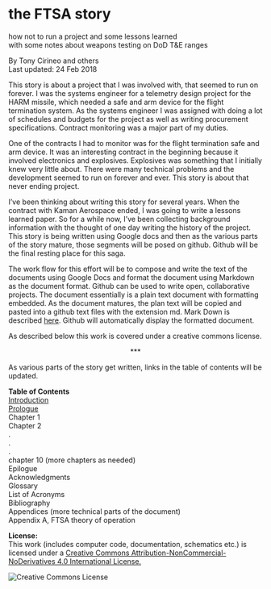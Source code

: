 the FTSA story
====  
how not to run a project and some lessons learned  
with some notes about weapons testing on DoD T&E ranges  

By Tony Cirineo and others  
Last updated: 24 Feb 2018  

This story is about a project that I was involved with, that seemed to run on forever.  I was the systems engineer for a telemetry design project for the HARM missile, which needed a safe and arm device for the flight termination system.  As the systems engineer I was assigned with doing a lot of schedules and budgets for the project as well as writing procurement specifications.  Contract monitoring was a major part of my duties.  

One of the contracts I had to monitor was for the flight termination safe and arm device. It was an interesting contract in the beginning because it involved electronics and explosives. Explosives was something that I initially knew very little about.  There were many technical problems and the development seemed to run on forever and ever.  This story is about that never ending project.  

I’ve been thinking about writing this story for several years.  When the contract with Kaman Aerospace ended, I was going to write a lessons learned paper.  So for a while now, I’ve been collecting background information with the thought of one day writing the history of the project.  This story is being written using Google docs and then as the various parts of the story mature, those segments will be posed on github.  Github will be the final resting place for this saga.  

The work flow for this effort will be to compose and write the text of the documents using Google Docs and format the document using Markdown as the document format. Github can be used to write open, collaborative projects. The document essentially is a plain text document with formatting embedded.  As the document matures, the plan text will be copied and pasted into a github text files with the extension md.  Mark Down is described [here](https://guides.github.com/features/mastering-markdown/#what).  Github will automatically display the formatted document.

As described below this work is covered under a creative commons license.  

<p align="center">***</p>

As various parts of the story get written, links in the table of contents will be updated.  

**Table of Contents**    
[Introduction](https://github.com/Tiburonboy/The-FTSA-Story/blob/master/manuscript/Introduction.md)  
[Prologue](https://github.com/Tiburonboy/The-FTSA-Story/blob/master/manuscript/Prologue.md)   
Chapter 1  
Chapter 2  
.  
.  
.  
chapter 10  (more chapters as needed)  
Epilogue  
Acknowledgments  
Glossary  
List of Acronyms  
Bibliography  
Appendices  (more technical parts of the document)  
Appendix A, FTSA theory of operation  

**License:**  
This work (includes computer code, documentation, schematics etc.) is licensed under a [Creative Commons Attribution-NonCommercial-NoDerivatives 4.0 International License.](http://creativecommons.org/licenses/by-nc-nd/4.0/)

<img alt="Creative Commons License" style="border-width:0" src="https://i.creativecommons.org/l/by-nc-nd/4.0/88x31.png" />


